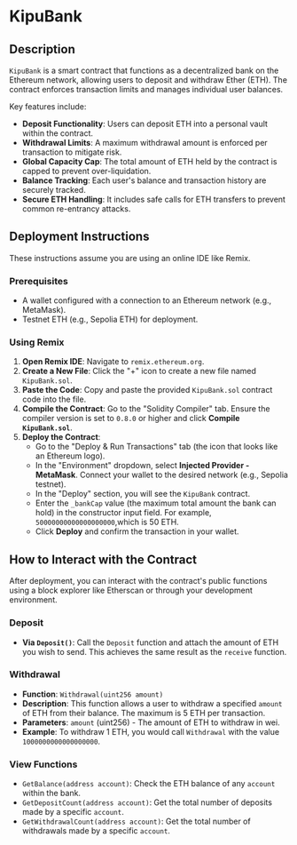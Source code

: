 # KipuBank

## Description

`KipuBank` is a smart contract that functions as a decentralized bank on the Ethereum network, allowing users to deposit and withdraw Ether (ETH). The contract enforces transaction limits and manages individual user balances.

Key features include:

* **Deposit Functionality**: Users can deposit ETH into a personal vault within the contract.
* **Withdrawal Limits**: A maximum withdrawal amount is enforced per transaction to mitigate risk.
* **Global Capacity Cap**: The total amount of ETH held by the contract is capped to prevent over-liquidation.
* **Balance Tracking**: Each user's balance and transaction history are securely tracked.
* **Secure ETH Handling**: It includes safe calls for ETH transfers to prevent common re-entrancy attacks.

## Deployment Instructions

These instructions assume you are using an online IDE like Remix.

### Prerequisites

* A wallet configured with a connection to an Ethereum network (e.g., MetaMask).
* Testnet ETH (e.g., Sepolia ETH) for deployment.

### Using Remix

1. **Open Remix IDE**: Navigate to `remix.ethereum.org`.
2. **Create a New File**: Click the "+" icon to create a new file named `KipuBank.sol`.
3. **Paste the Code**: Copy and paste the provided `KipuBank.sol` contract code into the file.
4. **Compile the Contract**: Go to the "Solidity Compiler" tab. Ensure the compiler version is set to `0.8.0` or higher and click **Compile `KipuBank.sol`**.
5. **Deploy the Contract**:
    * Go to the "Deploy & Run Transactions" tab (the icon that looks like an Ethereum logo).
    * In the "Environment" dropdown, select **Injected Provider - MetaMask**. Connect your wallet to the desired network (e.g., Sepolia testnet).
    * In the "Deploy" section, you will see the `KipuBank` contract.
    * Enter the `_bankCap` value (the maximum total amount the bank can hold) in the constructor input field. For example, `50000000000000000000`,which is 50 ETH.
    * Click **Deploy** and confirm the transaction in your wallet.

## How to Interact with the Contract

After deployment, you can interact with the contract's public functions using a block explorer like Etherscan or through your development environment.

### Deposit

* **Via `Deposit()`**: Call the `Deposit` function and attach the amount of ETH you wish to send. This achieves the same result as the `receive` function.

### Withdrawal

* **Function**: `Withdrawal(uint256 amount)`
* **Description**: This function allows a user to withdraw a specified `amount` of ETH from their balance. The maximum is 5 ETH per transaction.
* **Parameters**: `amount` (uint256) - The amount of ETH to withdraw in wei.
* **Example**: To withdraw 1 ETH, you would call `Withdrawal` with the value `1000000000000000000`.

### View Functions

* `GetBalance(address account)`: Check the ETH balance of any `account` within the bank.
* `GetDepositCount(address account)`: Get the total number of deposits made by a specific `account`.
* `GetWithdrawalCount(address account)`: Get the total number of withdrawals made by a specific `account`.
